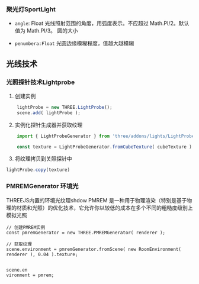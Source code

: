 
### 聚光灯SportLight

- `angle`: Float
光线照射范围的角度，用弧度表示。不应超过 Math.PI/2。默认值为 Math.PI/3。
圆的大小

- `penumbera:Float` 
光圆边缘模糊程度，值越大越模糊



## 光线技术

###  光照探针技术Lightprobe
1. 创建实例
```js
    lightProbe = new THREE.LightProbe();
	scene.add( lightProbe );
```

2. 实例化探针生成器并获取纹理
```js
	import { LightProbeGenerator } from 'three/addons/lights/LightProbeGenerator.js';

    const texture = LightProbeGenerator.fromCubeTexture( cubeTexture )
```

3. 将纹理拷贝到关照探针中
```js
lightProbe.copy(texture)
```

### PMREMGenerator 环境光
THREEJS内置的环境光纹理shdow
PMREM 是一种用于物理渲染（特别是基于物理的材质和光照）的优化技术，它允许你以较低的成本在多个不同的粗糙度级别上模拟光照
```JS
// 创建PMREM实例
const pmremGenerator = new THREE.PMREMGenerator( renderer );

// 获取纹理
scene.environment = pmremGenerator.fromScene( new RoomEnvironment( renderer ), 0.04 ).texture;


scene.en
vironment = pmrem;
```

